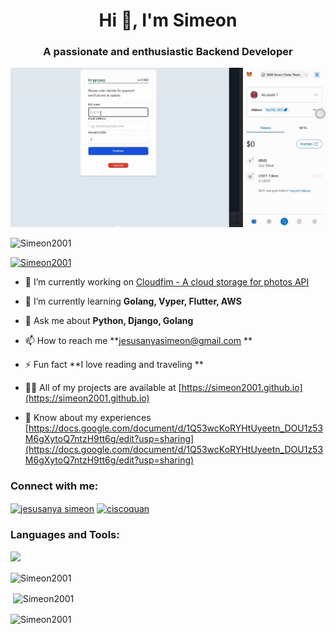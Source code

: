 <h1 align="center">Hi 👋, I'm Simeon</h1>
<h3 align="center">A passionate and enthusiastic  Backend Developer</h3>

<!-- Anime GIF by marlenezw - https://github.com/marlenezw/marlenezw/blob/main/animee.gif -->
<p align="center">
  <a href="https://github.com/Simeon2001/Simeon2001/blob/main/YouCut_20240611_190432419.gif"><img src="https://github.com/Simeon2001/Simeon2001/blob/main/YouCut_20240611_190432419.gif"></a>
</p>
<p align="left"> <img src="https://komarev.com/ghpvc/?username=Simeon2001&label=Profile%20views&color=0e75b6&style=flat" alt="Simeon2001" /> </p>
<p align="left"> <a href="https://github.com/ryo-ma/github-profile-trophy"><img src="https://github-profile-trophy.vercel.app/?username=Simeon2001" alt="Simeon2001" /></a> </p>

- 🔭 I’m currently working on [Cloudfim - A cloud storage for photos API](https://github.com/Simeon2001/cloudfilm)
- 🌱 I’m currently learning **Golang, Vyper, Flutter, AWS**

- 💬 Ask me about **Python, Django, Golang**

- 📫 How to reach me **jesusanyasimeon@gmail.com **

- ⚡ Fun fact **I love reading and traveling **

- 👨‍💻 All of my projects are available at [https://simeon2001.github.io](https://simeon2001.github.io)

- 📄 Know about my experiences [https://docs.google.com/document/d/1Q53wcKoRYHtUyeetn_DOU1z53M6gXytoQ7ntzH9tt6g/edit?usp=sharing](https://docs.google.com/document/d/1Q53wcKoRYHtUyeetn_DOU1z53M6gXytoQ7ntzH9tt6g/edit?usp=sharing)

<h3 align="left">Connect with me:</h3>
<p align="left">
<a href="https://ng.linkedin.com/in/simeon-jesusanya-213544196" target="blank"><img align="center" src="https://raw.githubusercontent.com/rahuldkjain/github-profile-readme-generator/master/src/images/icons/Social/linked-in-alt.svg" alt="jesusanya simeon" height="30" width="40" /></a>
<a href="https://twitter.com/ciscoquann" target="blank"><img align="center" src="https://raw.githubusercontent.com/johan/svg-cleanups/5bac1ce84167c62770c481146e3511d22a2931c5/logos/twitter.svg" alt="ciscoquan" height="30" width="40" /></a>

</p>

<h3 align="left">Languages and Tools:</h3>
<p align="left"> <a href="https://skillicons.dev"><img src="https://skillicons.dev/icons?i=py,go,html,css,js,django,fastapi,git,flutter,heroku,sqlite,arduino, bootstrap,postgres," /></a></p>

<p><img align="center" src="https://github-readme-stats.vercel.app/api/top-langs?username=Simeon2001&show_icons=true&theme=dark&locale=en&layout=compact" alt="Simeon2001" /></p>

<p>&nbsp;<img align="center" src="https://github-readme-stats.vercel.app/api?username=Simeon2001&show_icons=true&locale=en" alt="Simeon2001" /></p>

<p><img align="center" src="https://github-readme-streak-stats.herokuapp.com/?user=Simeon2001&" alt="Simeon2001" /></p>
